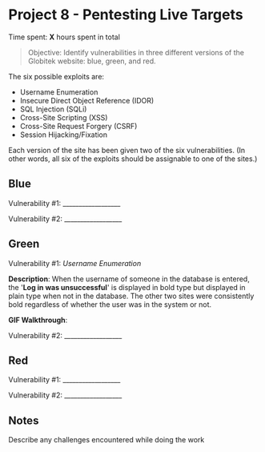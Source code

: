 # Project 8 - Pentesting Live Targets

Time spent: **X** hours spent in total

> Objective: Identify vulnerabilities in three different versions of the Globitek website: blue, green, and red.

The six possible exploits are:
* Username Enumeration
* Insecure Direct Object Reference (IDOR)
* SQL Injection (SQLi)
* Cross-Site Scripting (XSS)
* Cross-Site Request Forgery (CSRF)
* Session Hijacking/Fixation

Each version of the site has been given two of the six vulnerabilities. (In other words, all six of the exploits should be assignable to one of the sites.)

## Blue

Vulnerability #1: __________________

Vulnerability #2: __________________


## Green

Vulnerability #1: _Username Enumeration_

**Description**: When the username of someone in the database is entered, the '**Log in was unsuccessful**' is displayed in bold type but displayed in plain type when not in the database. The other two sites were consistently bold regardless of whether the user was in the system or not.

**GIF Walkthrough**:

Vulnerability #2: __________________


## Red

Vulnerability #1: __________________

Vulnerability #2: __________________


## Notes

Describe any challenges encountered while doing the work

